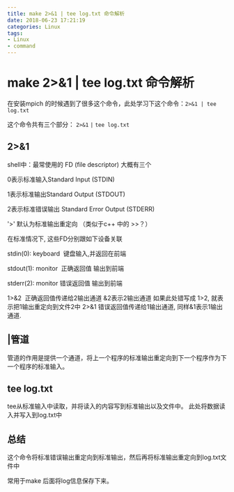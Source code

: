 ```yaml
---
title: make 2>&1 | tee log.txt 命令解析
date: 2018-06-23 17:21:19
categories: Linux
tags: 
- Linux
- command
---
```


# make 2>&1 | tee log.txt 命令解析

在安装mpich 的时候遇到了很多这个命令，此处学习下这个命令：`2>&1 | tee log.txt` 

<!--more-->

这个命令共有三个部分： `2>&1` `|`  `tee log.txt`

## 2>&1

shell中：最常使用的 FD (file descriptor) 大概有三个 

0表示标准输入Standard Input (STDIN)  

1表示标准输出Standard Output (STDOUT)  

 2表示标准错误输出 Standard Error Output (STDERR)  

'>' 默认为标准输出重定向 （类似于c++ 中的 >>？）

在标准情况下, 这些FD分别跟如下设备关联 

stdin(0): keyboard  键盘输入,并返回在前端   

stdout(1): monitor  正确返回值 输出到前端   

stderr(2): monitor 错误返回值 输出到前端  

1>&2  正确返回值传递给2输出通道 &2表示2输出通道   如果此处错写成 1>2, 就表示把1输出重定向到文件2中  2>&1 错误返回值传递给1输出通道, 同样&1表示1输出通道.  

## |管道

管道的作用是提供一个通道，将上一个程序的标准输出重定向到下一个程序作为下一个程序的标准输入。 

## tee log.txt

tee从标准输入中读取，并将读入的内容写到标准输出以及文件中。  此处将数据读入并写入到log.txt中

## 总结

这个命令将标准错误输出重定向到标准输出，然后再将标准输出重定向到log.txt文件中

常用于make 后面将log信息保存下来。